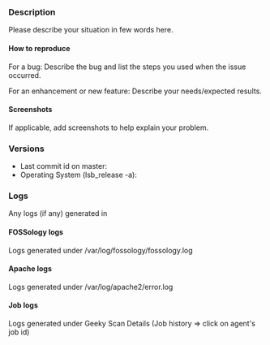 <!-- SPDX-FileCopyrightText: © Fossology contributors

     SPDX-License-Identifier: GPL-2.0-only
-->

<!-- Before filling this issue, please read the Wiki (https://github.com/fossology/fossology/wiki)
and search if the bug do not already exists in the issues (https://github.com/fossology/fossology/issues). -->

### Description

Please describe your situation in few words here.

#### How to reproduce

For a bug: Describe the bug and list the steps you used when the issue occurred.

For an enhancement or new feature: Describe your needs/expected results.

#### Screenshots

If applicable, add screenshots to help explain your problem.

### Versions

* Last commit id on master:
* Operating System (lsb_release -a):

### Logs

Any logs (if any) generated in

#### FOSSology logs

Logs generated under /var/log/fossology/fossology.log

#### Apache logs

Logs generated under /var/log/apache2/error.log

#### Job logs

Logs generated under Geeky Scan Details (Job history => click on agent's job id)

